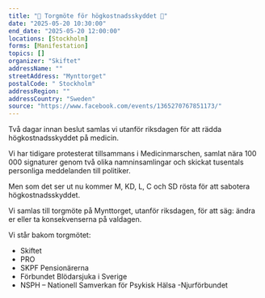 ```yaml
---
title: "💊 Torgmöte för högkostnadsskyddet 💊"
date: "2025-05-20 10:30:00"
end_date: "2025-05-20 12:00:00"
locations: [Stockholm]
forms: [Manifestation]
topics: []
organizer: "Skiftet"
addressName: ""
streetAddress: "Mynttorget"
postalCode: " Stockholm"
addressRegion: ""
addressCountry: "Sweden"
source: "https://www.facebook.com/events/1365270767851173/"
---
```

Två dagar innan beslut samlas vi utanför riksdagen för att rädda högkostnadsskyddet på medicin.

Vi har tidigare protesterat tillsammans i Medicinmarschen, samlat nära 100 000 signaturer genom två olika namninsamlingar och skickat tusentals personliga meddelanden till politiker.

Men som det ser ut nu kommer M, KD, L, C och SD rösta för att sabotera högkostnadsskyddet.

Vi samlas till torgmöte på Mynttorget, utanför riksdagen, för att säg: ändra er eller ta konsekvenserna på valdagen.

Vi står bakom torgmötet:
- Skiftet
- PRO 
- SKPF Pensionärerna
- Förbundet Blödarsjuka i Sverige
- NSPH – Nationell Samverkan för Psykisk Hälsa
 -Njurförbundet